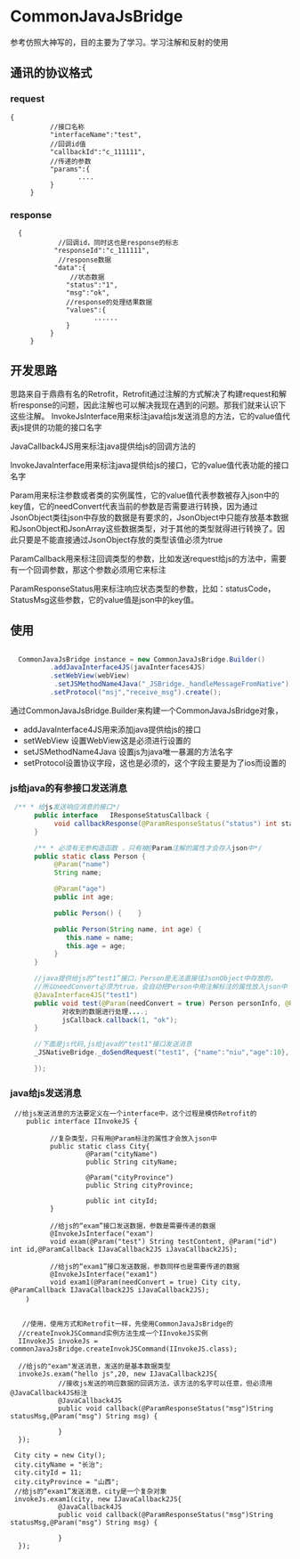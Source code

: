 # CommonJavaJsBridge

参考仿照大神写的，目的主要为了学习。学习注解和反射的使用

## 通讯的协议格式
### request
```
{      
          //接口名称
          "interfaceName":"test",
          //回调id值
          "callbackId":"c_111111",
          //传递的参数
          "params":{
                 ....
          }
     }
```

### response

```
  {
            //回调id，同时这也是response的标志
           "responseId":"c_111111",
            //response数据
           "data":{
               //状态数据
              "status":"1",
              "msg":"ok",
              //response的处理结果数据
              "values":{
                     ......
              }
          }
     }
```

## 开发思路
思路来自于鼎鼎有名的Retrofit，Retrofit通过注解的方式解决了构建request和解析response的问题，因此注解也可以解决我现在遇到的问题。那我们就来认识下这些注解。 
InvokeJsInterface用来标注java给js发送消息的方法，它的value值代表js提供的功能的接口名字

JavaCallback4JS用来标注java提供给js的回调方法的

InvokeJavaInterface用来标注java提供给js的接口，它的value值代表功能的接口名字

Param用来标注参数或者类的实例属性，它的value值代表参数被存入json中的key值，它的needConvert代表当前的参数是否需要进行转换，因为通过JsonObject类往json中存放的数据是有要求的，JsonObject中只能存放基本数据和JsonObject和JsonArray这些数据类型，对于其他的类型就得进行转换了。因此只要是不能直接通过JsonObject存放的类型该值必须为true

ParamCallback用来标注回调类型的参数，比如发送request给js的方法中，需要有一个回调参数，那这个参数必须用它来标注

ParamResponseStatus用来标注响应状态类型的参数，比如：statusCode，StatusMsg这些参数，它的value值是json中的key值。

## 使用

```Java

  CommonJavaJsBridge instance = new CommonJavaJsBridge.Builder()
          .addJavaInterface4JS(javaInterfaces4JS)                                       
          .setWebView(webView)                                   
           .setJSMethodName4Java("_JSBridge._handleMessageFromNative")                                   
          .setProtocol("msj","receive_msg").create();
```

通过CommonJavaJsBridge.Builder来构建一个CommonJavaJsBridge对象， 
- addJavaInterface4JS用来添加java提供给js的接口 
- setWebView 设置WebView这是必须进行设置的 
- setJSMethodName4Java 设置js为java唯一暴漏的方法名字 
- setProtocol设置协议字段，这也是必须的，这个字段主要是为了ios而设置的

### js给java的有参接口发送消息
```Java
 /** * 给js发送响应消息的接口*/
      public interface   IResponseStatusCallback { 
           void callbackResponse(@ParamResponseStatus("status") int status, @ParamResponseStatus("msg") String msg);
      }

      /** * 必须有无参构造函数 ，只有被@Param注解的属性才会存入json中*/
      public static class Person {
           @Param("name") 
           String name;

           @Param("age") 
           public int age;  

           public Person() {    } 

           public Person(String name, int age) {  
              this.name = name;  
              this.age = age; 
           }
      }

      //java提供给js的“test1”接口，Person是无法直接往JsonObject中存放的，
      //所以needConvert必须为true，会自动把Person中用注解标注的属性放入json中
      @JavaInterface4JS("test1")
      public void test(@Param(needConvert = true) Person personInfo, @ParamCallback IResponseStatusCallback jsCallback) {
             对收到的数据进行处理....;
             jsCallback.callback(1, "ok");
      }

      //下面是js代码,js给java的"test1"接口发送消息
      _JSNativeBridge._doSendRequest("test1", {"name":"niu","age":10}, function(responseData){

      });
```

### java给js发送消息

```
 //给js发送消息的方法要定义在一个interface中，这个过程是模仿Retrofit的
    public interface IInvokeJS {

          //复杂类型，只有用@Param标注的属性才会放入json中
          public static class City{
                   @Param("cityName") 
                   public String cityName; 

                   @Param("cityProvince") 
                   public String cityProvince;

                   public int cityId;
          }

          //给js的“exam”接口发送数据，参数是需要传递的数据
          @InvokeJsInterface("exam")
          void exam(@Param("test") String testContent, @Param("id") int id,@ParamCallback IJavaCallback2JS iJavaCallback2JS);

          //给js的“exam1”接口发送数据，参数同样也是需要传递的数据
          @InvokeJsInterface("exam1")
          void exam1(@Param(needConvert = true) City city, @ParamCallback IJavaCallback2JS iJavaCallback2JS);
    ｝


   //使用，使用方式和Retrofit一样，先使用CommonJavaJsBridge的
  //createInvokJSCommand实例方法生成一个IInvokeJS实例
  IInvokeJS invokeJs = commonJavaJsBridge.createInvokJSCommand(IInvokeJS.class);

  //给js的"exam"发送消息，发送的是基本数据类型
  invokeJs.exam("hello js",20, new IJavaCallback2JS{
            //接收js发送的响应数据的回调方法，该方法的名字可以任意，但必须用@JavaCallback4JS标注
            @JavaCallback4JS
            public void callback(@ParamResponseStatus("msg")String statusMsg,@Param("msg") String msg) {

            }
  });

 City city = new City();
 city.cityName = "长治";
 city.cityId = 11;
 city.cityProvince = "山西";
 //给js的“exam1”发送消息，city是一个复杂对象
 invokeJs.exam1(city, new IJavaCallback2JS{
            @JavaCallback4JS
            public void callback(@ParamResponseStatus("msg")String statusMsg,@Param("msg") String msg) {

            }
  });
  
```